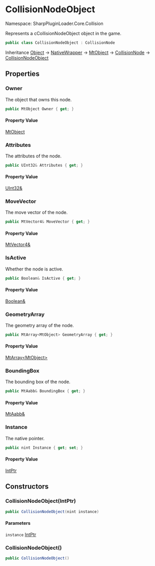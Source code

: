 # CollisionNodeObject

Namespace: SharpPluginLoader.Core.Collision

Represents a cCollisionNodeObject object in the game.

```csharp
public class CollisionNodeObject : CollisionNode
```

Inheritance [Object](https://docs.microsoft.com/en-us/dotnet/api/System.Object) → [NativeWrapper](./SharpPluginLoader.Core.NativeWrapper.md) → [MtObject](./SharpPluginLoader.Core.MtObject.md) → [CollisionNode](./SharpPluginLoader.Core.Collision.CollisionNode.md) → [CollisionNodeObject](./SharpPluginLoader.Core.Collision.CollisionNodeObject.md)

## Properties

### **Owner**

The object that owns this node.

```csharp
public MtObject Owner { get; }
```

#### Property Value

[MtObject](./SharpPluginLoader.Core.MtObject.md)<br>

### **Attributes**

The attributes of the node.

```csharp
public UInt32& Attributes { get; }
```

#### Property Value

[UInt32&](https://docs.microsoft.com/en-us/dotnet/api/System.UInt32&)<br>

### **MoveVector**

The move vector of the node.

```csharp
public MtVector4& MoveVector { get; }
```

#### Property Value

[MtVector4&](./SharpPluginLoader.Core.MtTypes.MtVector4.md)<br>

### **IsActive**

Whether the node is active.

```csharp
public Boolean& IsActive { get; }
```

#### Property Value

[Boolean&](https://docs.microsoft.com/en-us/dotnet/api/System.Boolean&)<br>

### **GeometryArray**

The geometry array of the node.

```csharp
public MtArray<MtObject> GeometryArray { get; }
```

#### Property Value

[MtArray&lt;MtObject&gt;](./SharpPluginLoader.Core.MtArray-1.md)<br>

### **BoundingBox**

The bounding box of the node.

```csharp
public MtAabb& BoundingBox { get; }
```

#### Property Value

[MtAabb&](./SharpPluginLoader.Core.MtTypes.MtAabb.md)<br>

### **Instance**

The native pointer.

```csharp
public nint Instance { get; set; }
```

#### Property Value

[IntPtr](https://docs.microsoft.com/en-us/dotnet/api/System.IntPtr)<br>

## Constructors

### **CollisionNodeObject(IntPtr)**

```csharp
public CollisionNodeObject(nint instance)
```

#### Parameters

`instance` [IntPtr](https://docs.microsoft.com/en-us/dotnet/api/System.IntPtr)<br>

### **CollisionNodeObject()**

```csharp
public CollisionNodeObject()
```
